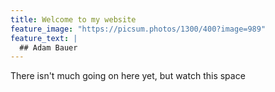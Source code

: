 ```yaml
---
title: Welcome to my website
feature_image: "https://picsum.photos/1300/400?image=989"
feature_text: |
  ## Adam Bauer
---
```


There isn't much going on here yet, but watch this space
